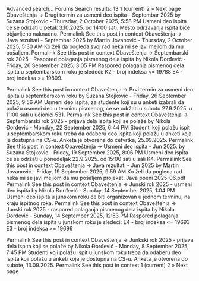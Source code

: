 Advanced search...
Forums
Search results: 13
1
(current)
2
»
Next page
Obaveštenja -> Drugi termin za usmeni deo ispita - Septembar 2025
by Suzana Stojkovic - Thursday, 2 October 2025, 5:58 PM
Usmeni deo ispita će se održati u petak 3.10.2025. od 14:00 sati.
Mesto održavanja ispita biće objavljeno naknadno.
Permalink
See this post in context
Obaveštenja -> Java rezultati - Septembar 2025
by Martin Jovanović - Thursday, 2 October 2025, 5:30 AM
Ko želi da pogleda svoj rad neka mi se javi mejlom da mu pošaljem.
Permalink
See this post in context
Obaveštenja -> Septembarski rok 2025 - Raspored polaganja pismenog dela ispita
by Nikola Đorđević - Friday, 26 September 2025, 3:05 PM
Raspored polaganja pismenog dela ispita u septembarskom roku je sledeći:
K2 - broj indeksa <= 19788
E4 - broj indeksa >= 19809.

Permalink
See this post in context
Obaveštenja -> Prvi termin za usmeni deo ispita u septembarskom roku
by Suzana Stojkovic - Friday, 26 September 2025, 9:56 AM
Usmeni deo ispita, za studente koji su u anketi izabrali da polažu usmeni deo u terminu pismenog, će se održati u subotu 27.9.2025. u 11:00 sati u učionici 531. 
Permalink
See this post in context
Obaveštenja -> Septembarski rok 2025 - prijava dela ispita koji se polaže
by Nikola Đorđević - Monday, 22 September 2025, 6:44 PM
Studenti koji polažu ispit u septembarskom roku treba da odaberu deo ispita koji polažu u anketi koja je dostupna na CS-u. Anketa je otvorena do četvrtka, 25.09.2025.
Permalink
See this post in context
Obaveštenja -> Usmeni deo ispita - Jun 2025.
by Suzana Stojkovic - Friday, 19 September 2025, 8:06 PM
Usmeni deo ispita će se održati u ponedeljak 22.9.2025. od 15:00 sati u sali K4.
Permalink
See this post in context
Obaveštenja -> Java rezultati - Jun 2025
by Martin Jovanović - Friday, 19 September 2025, 9:59 AM
Ko želi da pogleda rad neka mi se javi mejlom da mu pošaljem projekat.
Java poeni 2025-06.pdf
Permalink
See this post in context
Obaveštenja -> Junski rok 2025 - usmeni deo ispita
by Nikola Đorđević - Sunday, 14 September 2025, 1:04 PM
Usmeni deo ispita u junskom roku će biti organizovan u jednom terminu, na kraju ispitnog roka.
Permalink
See this post in context
Obaveštenja -> Junski rok 2025 - raspored polaganja pismenog dela ispita
by Nikola Đorđević - Sunday, 14 September 2025, 12:53 PM
Raspored polaganja pismenog dela ispita u junskom roku je sledeći:
E4 - broj indeksa <= 19693
E3 - broj indeksa >= 19696

Permalink
See this post in context
Obaveštenja -> Junkski rok 2025 - prijava dela ispita koji se polaže
by Nikola Đorđević - Monday, 8 September 2025, 7:45 PM
Studenti koji polažu ispit u junskom roku treba da odaberu deo ispita koji polažu u anketi koja je dostupna na CS-u. Anketa je otvorena do subote, 13.09.2025.
Permalink
See this post in context
1
(current)
2
»
Next page